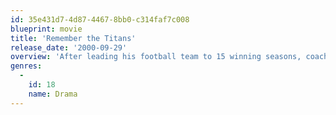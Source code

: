 ```yaml
---
id: 35e431d7-4d87-4467-8bb0-c314faf7c008
blueprint: movie
title: 'Remember the Titans'
release_date: '2000-09-29'
overview: 'After leading his football team to 15 winning seasons, coach Bill Yoast is demoted and replaced by Herman Boone – tough, opinionated and as different from the beloved Yoast as he could be. The two men learn to overcome their differences and turn a group of hostile young men into true champions.'
genres:
  -
    id: 18
    name: Drama
---
```

